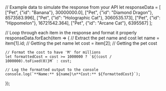 // Example data to simulate the response from your API
let responseData = [
    ["Pet", {"id": "Banana"}, 30000000.0], 
    ["Pet", {"id": "Diamond Dragon"}, 8573583.996],
    ["Pet", {"id": "Holographic Cat"}, 3060535.173],
    ["Pet", {"id": "Hippomelon"}, 16721542.364],
    ["Pet", {"id": "Arcane Cat"}, 6395567]
];

// Loop through each item in the response and format it properly
responseData.forEach(item => {
    // Extract the pet name and cost
    let name = item[1].id; // Getting the pet name
    let cost = item[2]; // Getting the pet cost

    // Format the cost to have 'M' for millions
    let formattedCost = cost >= 1000000 ? `${(cost / 1000000).toFixed(0)}M` : cost;

    // Log the formatted output to the console
    console.log(`**Name:** ${name}\n**Cost:** ${formattedCost}`);
});
